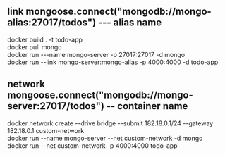 ## link  mongoose.connect("mongodb://mongo-alias:27017/todos") --- alias name 
docker build . -t todo-app<br/>
docker pull mongo<br/>
docker run ---name mongo-server -p 27017:27017 -d mongo<br/>
docker run --link mongo-server:mongo-alias -p 4000:4000 -d todo-app<br/>

## network mongoose.connect("mongodb://mongo-server:27017/todos") -- container name
docker network create --drive bridge --submit 182.18.0.1/24 --gateway 182.18.0.1 custom-network <br/>
docker run --name mongo-server --net custom-network -d mongo<br/>
docker run --net custom-network -p 4000:4000 todo-app <br/>

